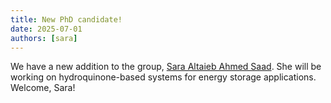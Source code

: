 ```yaml
---
title: New PhD candidate!
date: 2025-07-01
authors: [sara]
---
```


We have a new addition to the group, [Sara Altaieb Ahmed Saad](https://qbcsm.github.io/author/sara-altaieb-ahmed-saad/). She will be working on hydroquinone-based systems for energy storage applications. Welcome, Sara!

